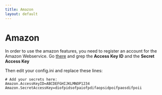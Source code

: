 ```yaml
---
title: Amazon
layout: default
---
```


Amazon
======

In order to use the amazon features, you need to register an account for
the Amazon Webservice. Go [there][1] and grep the <b>Access Key ID</b> and
the <b>Secret Access Key</b>

[1]: https://affiliate-program.amazon.com/gp/redirect.html/ref=amb_link_84094331_1?ie=UTF8&pf_rd_s=assoc-center-1&pf_rd_r=&pf_rd_t=501&pf_rd_p=&pf_rd_i=assoc-api-mya-ac-content&location=https%3A%2F%2Faws-portal.amazon.com%2Fgp%2Faws%2Fdeveloper%2Faccount%2Findex.html%3Faction%3Daccess-key


Then edit your config.ini and replace these lines:

    # Add your secrets here:
    Amazon.AccessKeyID=ABCDEFGHIJKLMNOP1234
    Amazon.SecretAccessKey=diofpidsofpaiofpdifaopsidpoifpaosdifpoii
